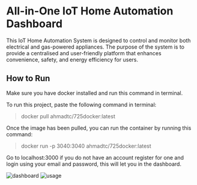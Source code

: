 # All-in-One IoT Home Automation Dashboard

This IoT Home Automation System is designed to control and monitor both electrical and gas-powered appliances. The purpose of the system is to provide a centralised and user-friendly platform that enhances convenience, safety, and energy efficiency for users.


## How to Run 

Make sure you have docker installed and run this command in terminal.

To run this project, paste the following command in terminal:
 > docker pull ahmadtc/725docker:latest

Once the image has been pulled, you can run the container by running this command:
 > docker run -p 3040:3040 ahmadtc/725docker:latest

Go to localhost:3000
if you do not have an account register for one and login using your email and password, this will let you in the dashboard.

![dashboard](https://i.ibb.co/0BhCsNz/Screenshot-2024-09-17-at-2-05-07-AM.png)
![usage](https://i.ibb.co/QPrDytN/Screenshot-2024-09-17-at-2-05-20-AM.png)
